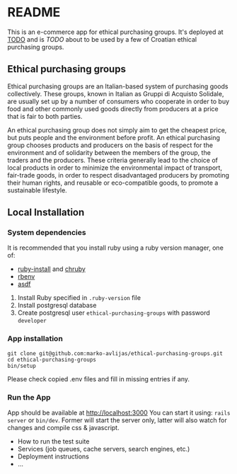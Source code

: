 # README

This is an e-commerce app for ethical purchasing groups.
It's deployed at [TODO](insert_link)
and is *TODO* about to be used by a few of Croatian ethical purchasing groups.

## Ethical purchasing groups

Ethical purchasing groups are an Italian-based system of purchasing goods collectively. These groups, known in Italian as Gruppi di Acquisto Solidale, are usually set up by a number of consumers who cooperate in order to buy food and other commonly used goods directly from producers at a price that is fair to both parties.

An ethical purchasing group does not simply aim to get the cheapest price, but puts people and the environment before profit. An ethical purchasing group chooses products and producers on the basis of respect for the environment and of solidarity between the members of the group, the traders and the producers. These criteria generally lead to the choice of local products in order to minimize the environmental impact of transport, fair-trade goods, in order to respect disadvantaged producers by promoting their human rights, and reusable or eco-compatible goods, to promote a sustainable lifestyle.

## Local Installation

### System dependencies

It is recommended that you install ruby using a ruby version manager, one of:
* [ruby-install](https://github.com/postmodern/ruby-install) and [chruby](https://github.com/postmodern/chruby)
* [rbenv](https://github.com/rbenv/rbenv)
* [asdf](https://github.com/asdf-vm/asdf)

1. Install Ruby specified in `.ruby-version` file
2. Install postgresql database
3. Create postgresql user `ethical-purchasing-groups` with password `developer`

### App installation

```
git clone git@github.com:marko-avlijas/ethical-purchasing-groups.git
cd ethical-purchasing-groups
bin/setup
```

Please check copied .env files and fill in missing entries if any.

### Run the App

App should be available at [http://localhost:3000](http://localhost:3000)
You can start it using: `rails server` or `bin/dev`. Former will start the server only, latter will also watch for changes and compile css & javascript.

* How to run the test suite
* Services (job queues, cache servers, search engines, etc.)
* Deployment instructions
* ...
